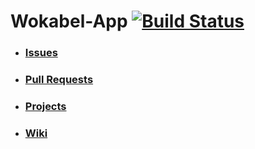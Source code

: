 # Wokabel-App [![Build Status](https://travis-ci.org/atalantus/Wokabel-App.svg?branch=master)](https://travis-ci.org/atalantus/Wokabel-App)

* ### [Issues](https://github.com/atalantus/Wokabel-App/issues)
* ### [Pull Requests](https://github.com/atalantus/Wokabel-App/pulls)
* ### [Projects](https://github.com/atalantus/Wokabel-App/projects)
* ### [Wiki](https://github.com/atalantus/Wokabel-App/wiki)
